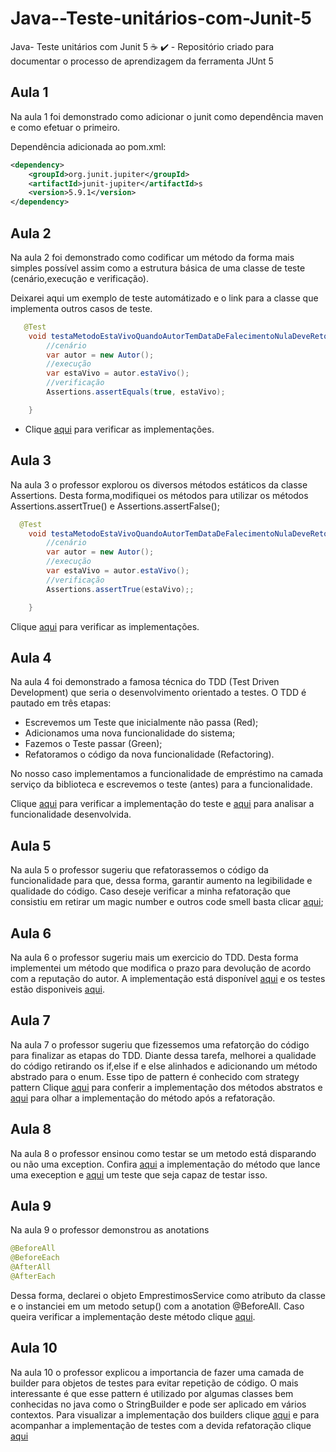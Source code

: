 # Java--Teste-unitários-com-Junit-5
Java- Teste unitários com Junit 5 :coffee: :heavy_check_mark: - Repositório criado para documentar o processo de aprendizagem da ferramenta JUnt 5

## Aula 1

Na aula 1 foi demonstrado como adicionar o junit como dependência maven e como efetuar o primeiro.

Dependência adicionada ao pom.xml:
```xml 
<dependency>
    <groupId>org.junit.jupiter</groupId>
    <artifactId>junit-jupiter</artifactId>s
    <version>5.9.1</version>
</dependency>
```
## Aula 2

Na aula 2 foi demonstrado como codificar um método da forma mais simples possível assim como a estrutura básica de uma classe de teste (cenário,execução e verificação).

Deixarei aqui um exemplo de teste automátizado e o link para a classe que implementa outros casos de teste.

```java
   @Test
    void testaMetodoEstaVivoQuandoAutorTemDataDeFalecimentoNulaDeveRetornarTrue(){
        //cenário
        var autor = new Autor();
        //execução
        var estaVivo = autor.estaVivo();
        //verificação
        Assertions.assertEquals(true, estaVivo);

    }
```
- Clique [aqui](https://github.com/lramon2001/Java--Teste-unitarios-com-Junit-5/blob/main/models/AutorTest.java) para verificar as implementações.
## Aula 3

Na aula 3 o professor explorou os diversos métodos estáticos da classe Assertions. Desta forma,modifiquei os métodos para utilizar os métodos Assertions.assertTrue() e Assertions.assertFalse();

```java
  @Test
    void testaMetodoEstaVivoQuandoAutorTemDataDeFalecimentoNulaDeveRetornarTrue(){
        //cenário
        var autor = new Autor();
        //execução
        var estaVivo = autor.estaVivo();
        //verificação
        Assertions.assertTrue(estaVivo);;

    }
```

Clique [aqui](https://github.com/lramon2001/Java--Teste-unitarios-com-Junit-5/blob/main/models/AutorTestII.java) para verificar as implementações.

## Aula 4

Na aula 4 foi demonstrado a famosa técnica do TDD (Test Driven Development) que seria o desenvolvimento orientado a testes. O TDD é pautado em três etapas:
- Escrevemos um Teste que inicialmente não passa (Red);
- Adicionamos uma nova funcionalidade do sistema;
- Fazemos o Teste passar (Green);
- Refatoramos o código da nova funcionalidade (Refactoring).

No nosso caso implementamos a funcionalidade de empréstimo na camada serviço da biblioteca e escrevemos o teste (antes) para a funcionalidade.

Clique [aqui](https://github.com/lramon2001/Java--Teste-unitarios-com-Junit-5/blob/main/services/EmprestimoServiceTest.java) para verificar a implementação do teste e [aqui](https://github.com/lramon2001/Java--Teste-unitarios-com-Junit-5/blob/main/services/EmprestimoService.java) para analisar a funcionalidade desenvolvida.

## Aula 5
Na aula 5 o professor sugeriu que refatorassemos o código da funcionalidade para que, dessa forma, garantir aumento na legibilidade e qualidade do código. Caso deseje verificar a minha refatoração que consistiu em retirar um magic number e outros code smell basta clicar [aqui](https://github.com/lramon2001/Java--Teste-unitarios-com-Junit-5/blob/main/services/EsprestimoServiceRefatorado.java);

## Aula 6
Na aula 6 o professor sugeriu mais um exercicio do TDD. Desta forma implementei um método que modifica o prazo para devolução de acordo com a reputação do autor. A implementação está disponível [aqui]() e os testes estão disponiveis [aqui]().

## Aula 7
Na aula 7 o professor sugeriu que fizessemos uma refatorção do código para finalizar as etapas do TDD. Diante dessa tarefa, melhorei a qualidade do código retirando os if,else if e else alinhados e adicionando um método abstrado para o enum. Esse tipo de pattern é conhecido com strategy pattern
Clique [aqui](https://github.com/lramon2001/Java--Teste-unitarios-com-Junit-5/blob/main/enums/Reputacao.java) para conferir a implementação dos métodos abstratos e [aqui](https://github.com/lramon2001/Java--Teste-unitarios-com-Junit-5/blob/main/services/EmprestimoServiceIII.Java) para olhar a implementação do método após a refatoração.

## Aula 8
Na aula 8 o professor ensinou como testar se um metodo está disparando ou não uma exception. Confira [aqui](https://github.com/lramon2001/Java--Teste-unitarios-com-Junit-5/blob/main/services/EmprestimoServiceVI.Java) a implementação do método que lance uma exeception e [aqui](https://github.com/lramon2001/Java--Teste-unitarios-com-Junit-5/blob/main/services/EmprestimoServiceTestIII.java) um teste que seja capaz de testar isso.

## Aula 9
Na aula 9 o professor demonstrou as anotations
```java
@BeforeAll
@BeforeEach
@AfterAll
@AfterEach
```
Dessa forma, declarei o objeto EmprestimosService como atributo da classe e o instanciei em um metodo setup() com a anotation @BeforeAll. Caso queira verificar a implementação deste método clique [aqui](https://github.com/lramon2001/Java--Teste-unitarios-com-Junit-5/blob/main/services/EmprestimoServiceTestIV.java).

## Aula 10
Na aula 10 o professor explicou a importancia de fazer uma camada de builder para objetos de testes para evitar repetição de código. O mais interessante é que esse pattern é utilizado por algumas classes bem conhecidas no java como o StringBuilder e pode ser aplicado em vários contextos. Para visualizar a implementação dos builders clique [aqui]() e para acompanhar a implementação de testes com a devida refatoração clique [aqui]()
